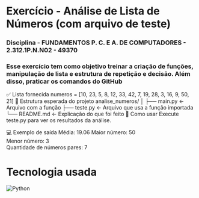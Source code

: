 # Exercício - Análise de Lista de Números (com arquivo de teste)
### Disciplina - FUNDAMENTOS P. C. E A. DE COMPUTADORES - 2.312.1P.N.N02 - 49370
### Esse exercício tem como objetivo treinar a criação de funções, manipulação de lista e estrutura de repetição e decisão. Além disso, praticar os comandos do GitHub

✅ Lista fornecida
numeros = [10, 23, 5, 8, 12, 33, 42, 7, 19, 28, 3, 16, 9, 50, 21]
📁 Estrutura esperada do projeto
analise_numeros/
│
├── main.py        ← Arquivo com a função
├── teste.py       ← Arquivo que usa a função importada
└── README.md      ← Explicação do que foi feito
🚀 Como usar
Execute teste.py para ver os resultados da análise.

💻 Exemplo de saída
Média: 19.06 
Maior número: 50  
Menor número: 3  
Quantidade de números pares: 7


# Tecnologia usada

![Python](https://img.shields.io/badge/Python-3776AB?style=for-the-badge&logo=python&logoColor=white)
